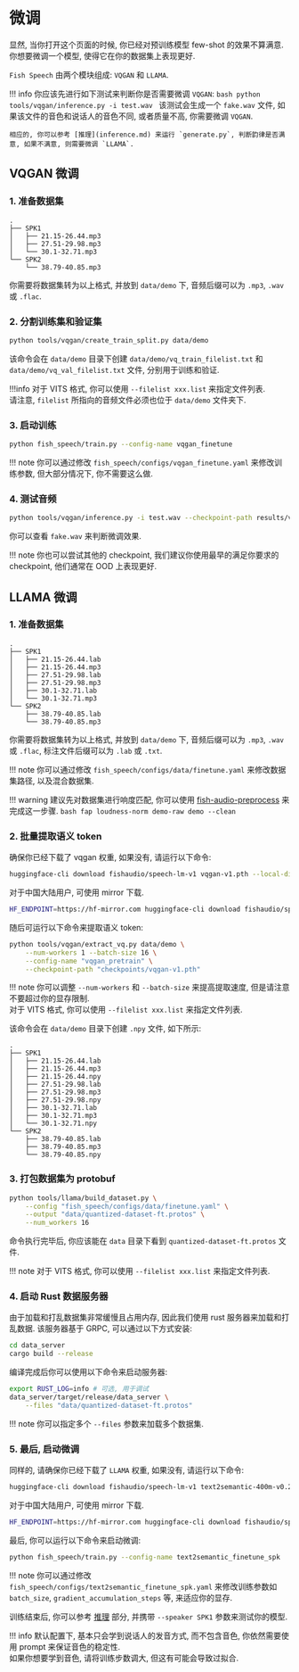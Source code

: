 # 微调

显然, 当你打开这个页面的时候, 你已经对预训练模型 few-shot 的效果不算满意. 你想要微调一个模型, 使得它在你的数据集上表现更好.  

`Fish Speech` 由两个模块组成: `VQGAN` 和 `LLAMA`. 

!!! info 
    你应该先进行如下测试来判断你是否需要微调 `VQGAN`:
    ```bash
    python tools/vqgan/inference.py -i test.wav
    ```
    该测试会生成一个 `fake.wav` 文件, 如果该文件的音色和说话人的音色不同, 或者质量不高, 你需要微调 `VQGAN`.

    相应的, 你可以参考 [推理](inference.md) 来运行 `generate.py`, 判断韵律是否满意, 如果不满意, 则需要微调 `LLAMA`.

## VQGAN 微调
### 1. 准备数据集

```
.
├── SPK1
│   ├── 21.15-26.44.mp3
│   ├── 27.51-29.98.mp3
│   └── 30.1-32.71.mp3
└── SPK2
    └── 38.79-40.85.mp3
```

你需要将数据集转为以上格式, 并放到 `data/demo` 下, 音频后缀可以为 `.mp3`, `.wav` 或 `.flac`.

### 2. 分割训练集和验证集

```bash
python tools/vqgan/create_train_split.py data/demo
```

该命令会在 `data/demo` 目录下创建 `data/demo/vq_train_filelist.txt` 和 `data/demo/vq_val_filelist.txt` 文件, 分别用于训练和验证.  

!!!info
    对于 VITS 格式, 你可以使用 `--filelist xxx.list` 来指定文件列表.  
    请注意, `filelist` 所指向的音频文件必须也位于 `data/demo` 文件夹下.

### 3. 启动训练

```bash
python fish_speech/train.py --config-name vqgan_finetune
```

!!! note
    你可以通过修改 `fish_speech/configs/vqgan_finetune.yaml` 来修改训练参数, 但大部分情况下, 你不需要这么做.

### 4. 测试音频
    
```bash
python tools/vqgan/inference.py -i test.wav --checkpoint-path results/vqgan_finetune/checkpoints/step_000010000.ckpt
```

你可以查看 `fake.wav` 来判断微调效果.

!!! note
    你也可以尝试其他的 checkpoint, 我们建议你使用最早的满足你要求的 checkpoint, 他们通常在 OOD 上表现更好.

## LLAMA 微调
### 1. 准备数据集

```
.
├── SPK1
│   ├── 21.15-26.44.lab
│   ├── 21.15-26.44.mp3
│   ├── 27.51-29.98.lab
│   ├── 27.51-29.98.mp3
│   ├── 30.1-32.71.lab
│   └── 30.1-32.71.mp3
└── SPK2
    ├── 38.79-40.85.lab
    └── 38.79-40.85.mp3
```

你需要将数据集转为以上格式, 并放到 `data/demo` 下, 音频后缀可以为 `.mp3`, `.wav` 或 `.flac`, 标注文件后缀可以为 `.lab` 或 `.txt`.

!!! note
    你可以通过修改 `fish_speech/configs/data/finetune.yaml` 来修改数据集路径, 以及混合数据集.

!!! warning
    建议先对数据集进行响度匹配, 你可以使用 [fish-audio-preprocess](https://github.com/fishaudio/audio-preprocess) 来完成这一步骤. 
    ```bash
    fap loudness-norm demo-raw demo --clean
    ```

### 2. 批量提取语义 token

确保你已经下载了 vqgan 权重, 如果没有, 请运行以下命令:

```bash
huggingface-cli download fishaudio/speech-lm-v1 vqgan-v1.pth --local-dir checkpoints
```

对于中国大陆用户, 可使用 mirror 下载.

```bash
HF_ENDPOINT=https://hf-mirror.com huggingface-cli download fishaudio/speech-lm-v1 vqgan-v1.pth --local-dir checkpoints
```

随后可运行以下命令来提取语义 token:

```bash
python tools/vqgan/extract_vq.py data/demo \
    --num-workers 1 --batch-size 16 \
    --config-name "vqgan_pretrain" \
    --checkpoint-path "checkpoints/vqgan-v1.pth"
```

!!! note
    你可以调整 `--num-workers` 和 `--batch-size` 来提高提取速度, 但是请注意不要超过你的显存限制.  
    对于 VITS 格式, 你可以使用 `--filelist xxx.list` 来指定文件列表.

该命令会在 `data/demo` 目录下创建 `.npy` 文件, 如下所示:

```
.
├── SPK1
│   ├── 21.15-26.44.lab
│   ├── 21.15-26.44.mp3
│   ├── 21.15-26.44.npy
│   ├── 27.51-29.98.lab
│   ├── 27.51-29.98.mp3
│   ├── 27.51-29.98.npy
│   ├── 30.1-32.71.lab
│   ├── 30.1-32.71.mp3
│   └── 30.1-32.71.npy
└── SPK2
    ├── 38.79-40.85.lab
    ├── 38.79-40.85.mp3
    └── 38.79-40.85.npy
```

### 3. 打包数据集为 protobuf

```bash
python tools/llama/build_dataset.py \
    --config "fish_speech/configs/data/finetune.yaml" \
    --output "data/quantized-dataset-ft.protos" \
    --num_workers 16
```

命令执行完毕后, 你应该能在 `data` 目录下看到 `quantized-dataset-ft.protos` 文件.

!!! note
    对于 VITS 格式, 你可以使用 `--filelist xxx.list` 来指定文件列表.

### 4. 启动 Rust 数据服务器

由于加载和打乱数据集非常缓慢且占用内存, 因此我们使用 rust 服务器来加载和打乱数据. 该服务器基于 GRPC, 可以通过以下方式安装:

```bash
cd data_server
cargo build --release
```

编译完成后你可以使用以下命令来启动服务器:

```bash
export RUST_LOG=info # 可选, 用于调试
data_server/target/release/data_server \
    --files "data/quantized-dataset-ft.protos" 
```

!!! note
    你可以指定多个 `--files` 参数来加载多个数据集.

### 5. 最后, 启动微调

同样的, 请确保你已经下载了 `LLAMA` 权重, 如果没有, 请运行以下命令:

```bash
huggingface-cli download fishaudio/speech-lm-v1 text2semantic-400m-v0.2-4k.pth --local-dir checkpoints
```

对于中国大陆用户, 可使用 mirror 下载.

```bash
HF_ENDPOINT=https://hf-mirror.com huggingface-cli download fishaudio/speech-lm-v1 text2semantic-400m-v0.2-4k.pth --local-dir checkpoints
```

最后, 你可以运行以下命令来启动微调:

```bash
python fish_speech/train.py --config-name text2semantic_finetune_spk
```

!!! note
    你可以通过修改 `fish_speech/configs/text2semantic_finetune_spk.yaml` 来修改训练参数如 `batch_size`, `gradient_accumulation_steps` 等, 来适应你的显存.

训练结束后, 你可以参考 [推理](inference.md) 部分, 并携带 `--speaker SPK1` 参数来测试你的模型.

!!! info
    默认配置下, 基本只会学到说话人的发音方式, 而不包含音色, 你依然需要使用 prompt 来保证音色的稳定性.  
    如果你想要学到音色, 请将训练步数调大, 但这有可能会导致过拟合.

